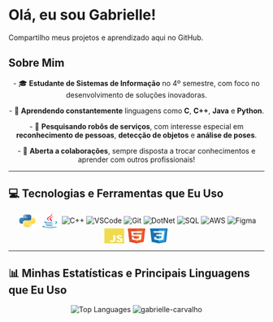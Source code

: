 # Olá, eu sou Gabrielle!

Compartilho meus projetos e aprendizado aqui no GitHub.

## Sobre Mim

<p align="center">
  - 🎓 <strong>Estudante de Sistemas de Informação</strong> no 4º semestre, com foco no desenvolvimento de soluções inovadoras.  
</p>
<p align="center">
  - 🌱 <strong>Aprendendo constantemente</strong> linguagens como <strong>C</strong>, <strong>C++</strong>, <strong>Java</strong> e <strong>Python</strong>.  
</p>
<p align="center">
  - 🤖 <strong>Pesquisando robôs de serviços</strong>, com interesse especial em <strong>reconhecimento de pessoas</strong>, <strong>detecção de objetos</strong> e <strong>análise de poses</strong>.  
</p>
<p align="center">
  - 🤝 <strong>Aberta a colaborações</strong>, sempre disposta a trocar conhecimentos e aprender com outros profissionais!
</p>


---

## 💻 Tecnologias e Ferramentas que Eu Uso

<p align="center">
  <img align="center" alt="Python" height="30" width="40" src="https://raw.githubusercontent.com/devicons/devicon/master/icons/python/python-original.svg">
  <img align="center" alt="Java" height="30" width="40" src="https://raw.githubusercontent.com/devicons/devicon/master/icons/java/java-original.svg" />
  <img align="center" alt="C++" height="30" width="40" src="https://cdn.jsdelivr.net/gh/devicons/devicon@latest/icons/cplusplus/cplusplus-original.svg" />
  
  <img align="center" alt="VSCode" height="30" width="40" src="https://cdn.jsdelivr.net/gh/devicons/devicon@latest/icons/vscode/vscode-original.svg" />
  <img align="center" alt="Git" height="30" width="40" src="https://cdn.jsdelivr.net/gh/devicons/devicon@latest/icons/git/git-original.svg" />
  
  <img align="center" alt="DotNet" height="30" width="40" src="https://cdn.jsdelivr.net/gh/devicons/devicon@latest/icons/dotnetcore/dotnetcore-original.svg" />
  <img align="center" alt="SQL" height="30" width="40" src="https://cdn.jsdelivr.net/gh/devicons/devicon@latest/icons/mysql/mysql-original-wordmark.svg" />
  <img align="center" alt="AWS" height="30" width="40" src="https://cdn.jsdelivr.net/gh/devicons/devicon@latest/icons/amazonwebservices/amazonwebservices-original-wordmark.svg" />
  <img align="center" alt="Figma" height="30" width="40" src="https://cdn.jsdelivr.net/gh/devicons/devicon@latest/icons/figma/figma-original.svg" />
  
  <img align="center" alt="JavaScript" height="30" width="40" src="https://raw.githubusercontent.com/devicons/devicon/master/icons/javascript/javascript-plain.svg">
  <img align="center" alt="HTML" height="30" width="40" src="https://raw.githubusercontent.com/devicons/devicon/master/icons/html5/html5-original.svg">
  <img align="center" alt="CSS" height="30" width="40" src="https://raw.githubusercontent.com/devicons/devicon/master/icons/css3/css3-original.svg">

</p>

---

## 📊 Minhas Estatísticas e Principais Linguagens que Eu Uso

<p align="center">
  <img src="https://github-readme-stats.vercel.app/api/top-langs/?username=gabrielle-carvalho&layout=donut" alt="Top Languages">
  <img src="https://github-readme-streak-stats.herokuapp.com/?user=gabrielle-carvalho&" alt="gabrielle-carvalho" />
</p>

